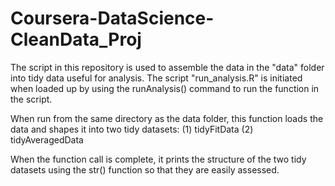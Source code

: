 # Coursera-DataScience-CleanData_Proj
The script in this repository is used to assemble the data in the "data" folder into tidy data useful for analysis. The script "run_analysis.R" is initiated when loaded up by using the runAnalysis() command to run the function in the script.

When run from the same directory as the data folder, this function loads the data and shapes it into two tidy datasets:
(1) tidyFitData
(2) tidyAveragedData

When the function call is complete, it prints the structure of the two tidy datasets using the str() function so that they are easily assessed.